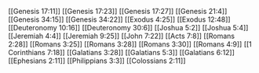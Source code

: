 [[Genesis 17:11]]
[[Genesis 17:23]]
[[Genesis 17:27]]
[[Genesis 21:4]]
[[Genesis 34:15]]
[[Genesis 34:22]]
[[Exodus 4:25]]
[[Exodus 12:48]]
[[Deuteronomy 10:16]]
[[Deuteronomy 30:6]]
[[Joshua 5:2]]
[[Joshua 5:4]]
[[Jeremiah 4:4]]
[[Jeremiah 9:25]]
[[John 7:22]]
[[Acts 7:8]]
[[Romans 2:28]]
[[Romans 3:25]]
[[Romans 3:28]]
[[Romans 3:30]]
[[Romans 4:9]]
[[1 Corinthians 7:18]]
[[Galatians 3:28]]
[[Galatians 5:3]]
[[Galatians 6:12]]
[[Ephesians 2:11]]
[[Philippians 3:3]]
[[Colossians 2:11]]
